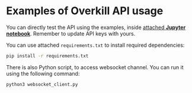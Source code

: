# Examples of Overkill API usage

You can directly test the API using the examples, inside [attached **Jupyter notebook**](./endpoints_usage.ipynb).
Remember to update API keys with yours.

You can use attached `requirements.txt` to install required dependencies:

```bash
pip install -r requirements.txt
```

There is also Python script, to access websocket channel.
You can run it using the following command:

```bash
python3 websocket_client.py
```

